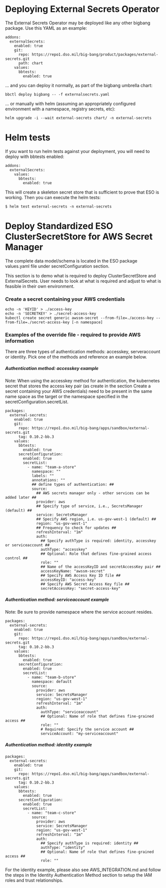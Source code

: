 # Deploying External Secrets Operator

The External Secrets Operator may be deployed like any other bigbang package. Use this YAML as an example:

```
addons:
  externalSecrets:
    enabled: true
    git:
      repo: https://repo1.dso.mil/big-bang/product/packages/external-secrets.git
      path: chart
    values:
      bbtests:
        enabled: true
```

... and you can deploy it normally, as part of the bigbang umbrella chart:

```
bbctl deploy bigbang -- -f externalsecrets.yaml
```

... or manually with helm (assuming an appropriately configured environment with a namespace, registry secrets, etc):

```
helm upgrade -i --wait external-secrets chart/ -n external-secrets
```

# Helm tests

If you want to run helm tests against your deployment, you will need to deploy with bbtests enabled:

```
addons:
  externalSecrets:
    values:
      bbtests:
        enabled: true
```

This will create a skeleton secret store that is sufficient to prove that ESO is working. Then you can execute the helm tests:

```
$ helm test external-secrets -n external-secrets
```

# Deploy Standardized ESO ClusterSecretStore for AWS Secret Manager 

The complete data model/schema is located in the ESO package values.yaml file under secretConfiguration section.

This section is to demo what is required to deploy ClusterSecretStore and ExternalSecrets.  User needs to look at what is required and adjust to what is feasible in their own environment.

### Create a secret containing your AWS credentials
```
echo -n 'KEYID' > ./access-key
echo -n 'SECRETKEY' > ./secret-access-key
kubectl create secret generic awssm-secret --from-file=./access-key --from-file=./secret-access-key [-n namespace]
```

### Examples of the override file - required to provide AWS information 

There are three types of authentication methods: accesskey, serveraccount or identity.  Pick one of the methods and reference an example below.

##### Authentication method: accesskey example

Note: When using the accesskey method for authentication, the kubernetes secret that stores the access key pair (as create in the section Create a secret containing your AWS credentials) need to be present in the same name space as the target or the namespace specified in the secretConfiguration.secretList.

```
packages:
  external-secrets:
    enabled: true
    git:
      repo: https://repo1.dso.mil/big-bang/apps/sandbox/external-secrets.git
      tag: 0.10.2-bb.3 
    values:
      bbtests:
        enabled: true
      secretConfiguration:
        enabled: true
        secretList:
          - name: "team-a-store"
            namespace: ""
            labels: ""
            annotations: ""
            ## define types of authentication: ##
            source: 
              ## AWS secrets manager only - other services can be added later ##
              provider: aws 
              ## Specify type of service, i.e., SecretsManager (default) ##
              service: SecretsManager 
              ## Specify AWS region, i.e. us-gov-west-1 (default) ##
              region: "us-gov-west-1"
              ## Frequency to check for updates ##
              refreshInterval: "1m"
              auth:
                ## Specify authType is required: identity, accesskey or serviceaccount ##
                authType: "accesskey" 
                ## Optional: Role that defines fine-grained access control ##  
                role: "" 
                ## Name of the accessKeyID and secretAccessKey pair ##
                accessKeyName: "awssm-secret" 
                ## Specify AWS Access Key ID file ##
                accessKeyID: "access-key"
                ## Specify AWS Secret Access Key file ##
                secretAccessKey: "secret-access-key"                
```

##### Authentication method: serviceaccount example

Note: Be sure to provide namespace where the service account resides.

```
packages:
  external-secrets:
    enabled: true
    git:
      repo: https://repo1.dso.mil/big-bang/apps/sandbox/external-secrets.git
      tag: 0.10.2-bb.3 
    values:
      bbtests:
        enabled: true
      secretConfiguration:
        enabled: true
        secretList:
          - name: "team-b-store"
            namespace: default
            source: 
              provider: aws 
              service: SecretsManager
              region: "us-gov-west-1"
              refreshInterval: "1m"
              auth:
                authType: "serviceaccount" 
                ## Optional: Name of role that defines fine-grained access ##  
                role: ""  
                # Required: Specify the service account ##
                serviceAccount: "my-serviceaccount"                
```

##### Authentication method: identity example

```
packages:
  external-secrets:
    enabled: true
    git:
      repo: https://repo1.dso.mil/big-bang/apps/sandbox/external-secrets.git
      tag: 0.10.2-bb.3 
    values:
      bbtests:
        enabled: true
      secretConfiguration:
        enabled: true
        secretList:
          - name: "team-c-store"
            source: 
              provider: aws 
              service: SecretsManager 
              region: "us-gov-west-1"
              refreshInterval: "1m"
              auth:
                ## Specify authType is required: identity ##
                authType: "identity"   
                ## Optional: Name of role that defines fine-grained access ##  
                role: ""
```
For the identity example, please also see AWS_INTEGRATION.md and follow the steps in the Identity Authentication Method section to setup the IAM roles and trust relationships.